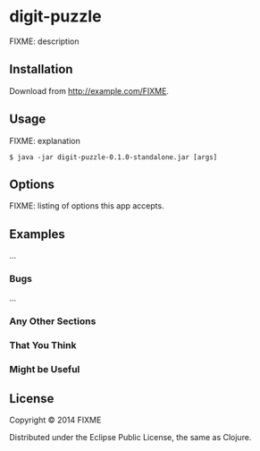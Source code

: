 # digit-puzzle

FIXME: description

## Installation

Download from http://example.com/FIXME.

## Usage

FIXME: explanation

    $ java -jar digit-puzzle-0.1.0-standalone.jar [args]

## Options

FIXME: listing of options this app accepts.

## Examples

...

### Bugs

...

### Any Other Sections
### That You Think
### Might be Useful

## License

Copyright © 2014 FIXME

Distributed under the Eclipse Public License, the same as Clojure.
